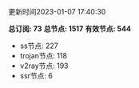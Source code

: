 更新时间2023-01-07 17:40:30

**总订阅: 73**
**总节点: 1517**
**有效节点: 544**
- ss节点: 227
- trojan节点: 118
- v2ray节点: 193
- ssr节点: 6
